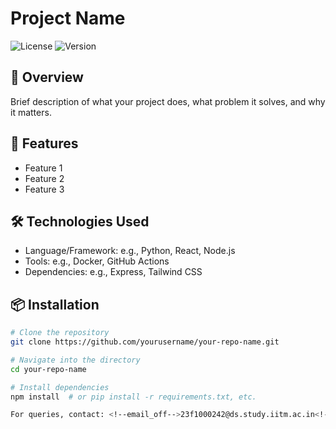 # Project Name

![License](https://img.shields.io/badge/license-MIT-blue.svg)
![Version](https://img.shields.io/badge/version-1.0.0-green.svg)

## 📖 Overview

Brief description of what your project does, what problem it solves, and why it matters.

## 🚀 Features

- Feature 1
- Feature 2
- Feature 3

## 🛠️ Technologies Used

- Language/Framework: e.g., Python, React, Node.js
- Tools: e.g., Docker, GitHub Actions
- Dependencies: e.g., Express, Tailwind CSS

## 📦 Installation

```bash
# Clone the repository
git clone https://github.com/yourusername/your-repo-name.git

# Navigate into the directory
cd your-repo-name

# Install dependencies
npm install  # or pip install -r requirements.txt, etc.

For queries, contact: <!--email_off-->23f1000242@ds.study.iitm.ac.in<!--/email_off-->

